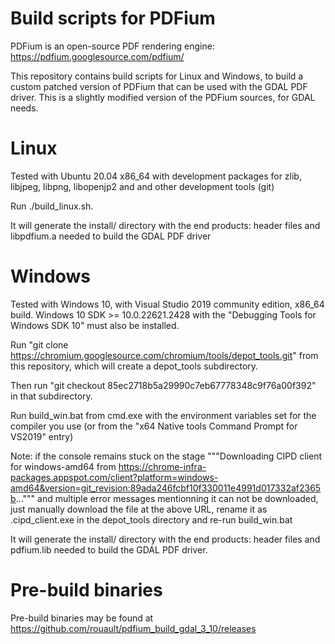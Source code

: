 Build scripts for PDFium
========================

PDFium is an open-source PDF rendering engine: https://pdfium.googlesource.com/pdfium/

This repository contains build scripts for Linux and Windows, to build a custom
patched version of PDFium that can be used with the GDAL PDF driver.
This is a slightly modified version of the PDFium sources, for GDAL needs.

# Linux

Tested with Ubuntu 20.04 x86_64 with development packages for zlib, libjpeg, libpng,
libopenjp2 and and other development tools (git)

Run ./build_linux.sh.

It will generate the install/ directory with the end products: header files
and libpdfium.a needed to build the GDAL PDF driver

# Windows

Tested with Windows 10, with Visual Studio 2019 community edition, x86_64 build.
Windows 10 SDK >= 10.0.22621.2428 with the "Debugging Tools for Windows SDK 10" must also be installed.

Run "git clone https://chromium.googlesource.com/chromium/tools/depot_tools.git"
from this repository, which will create a depot_tools subdirectory.

Then run "git checkout 85ec2718b5a29990c7eb67778348c9f76a00f392" in that
subdirectory.

Run build_win.bat from cmd.exe with the environment variables set for the compiler
you use (or from the "x64 Native tools Command Prompt for VS2019" entry)

Note: if the console remains stuck on the stage
"""Downloading CIPD client for windows-amd64 from https://chrome-infra-packages.appspot.com/client?platform=windows-amd64&version=git_revision:89ada246fcbf10f330011e4991d017332af2365b..."""
and multiple error messages mentionning it can not be downloaded,
just manually download the file at the above URL, rename it as .cipd_client.exe in the depot_tools directory
and re-run build_win.bat

It will generate the install/ directory with the end products: header files
and pdfium.lib needed to build the GDAL PDF driver.

# Pre-build binaries

Pre-build binaries may be found at https://github.com/rouault/pdfium_build_gdal_3_10/releases
